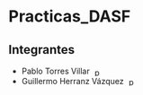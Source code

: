 # Practicas_DASF

## Integrantes
- Pablo Torres Villar <a href="https://linkedin.com/in/pablotorresvillarpro" target="blank"><img src="https://raw.githubusercontent.com/rahuldkjain/github-profile-readme-generator/master/src/images/icons/Social/linked-in-alt.svg" alt="pablotorresvillarpro" width="15" height="15" style="vertical-align: middle; margin-left: 5px;"></a>
- Guillermo Herranz Vázquez <a href="https://www.linkedin.com/in/guillermo-herranz-v%C3%A1zquez-61710933b" target="blank"><img src="https://raw.githubusercontent.com/rahuldkjain/github-profile-readme-generator/master/src/images/icons/Social/linked-in-alt.svg" alt="pablotorresvillarpro" width="15" height="15" style="vertical-align: middle; margin-left: 5px;"></a>
